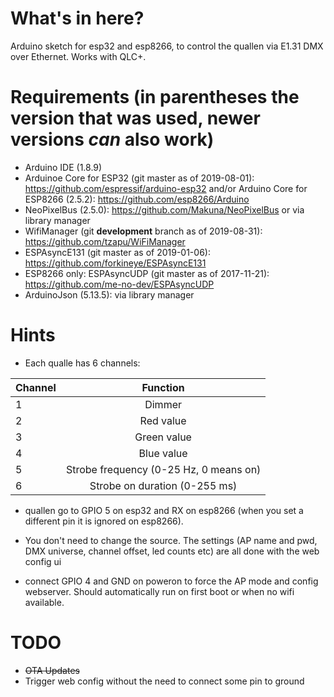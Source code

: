 # What's in here?

Arduino sketch for esp32 and esp8266, to control the quallen via E1.31 DMX over 
Ethernet. Works with QLC+.

# Requirements (in parentheses the version that was used, newer versions *can* also work)

* Arduino IDE (1.8.9)
* Arduinoe Core for ESP32 (git master as of 2019-08-01): https://github.com/espressif/arduino-esp32 and/or Arduino Core for ESP8266 (2.5.2): https://github.com/esp8266/Arduino
* NeoPixelBus (2.5.0): https://github.com/Makuna/NeoPixelBus or via library manager
* WifiManager (git **development** branch as of 2019-08-31): https://github.com/tzapu/WiFiManager
* ESPAsyncE131 (git master as of 2019-01-06): https://github.com/forkineye/ESPAsyncE131
* ESP8266 only: ESPAsyncUDP (git master as of 2017-11-21): https://github.com/me-no-dev/ESPAsyncUDP
* ArduinoJson (5.13.5): via library manager

# Hints

* Each qualle has 6 channels:

| Channel       | Function      | 
| ------------- |:-------------:|
| 1  | Dimmer |
| 2  | Red value |
| 3  | Green value |
| 4  | Blue value |
| 5  | Strobe frequency (0-25 Hz, 0 means on)
| 6  | Strobe on duration (0-255 ms) |

* quallen go to GPIO 5 on esp32 and RX on esp8266 (when you set a different pin 
it is ignored on esp8266).

* You don't need to change the source. The settings (AP name and pwd,
DMX universe, channel offset, led counts etc) are all done with the
web config ui

* connect GPIO 4 and GND on poweron to force the AP mode and config webserver.
Should automatically run on first boot or when no wifi available.

# TODO

* ~~OTA Updates~~
* Trigger web config without the need to connect some pin to ground
